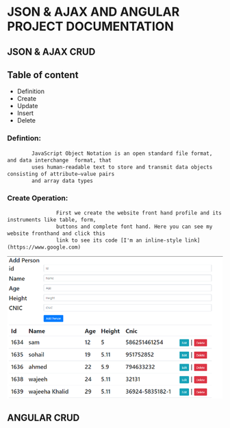 # JSON & AJAX AND ANGULAR PROJECT DOCUMENTATION
## JSON & AJAX CRUD
## Table of content
-    Definition
-    Create 
-    Update
-    Insert
-    Delete
### Defintion:
            JavaScript Object Notation is an open standard file format, and data interchange  format, that
            uses human-readable text to store and transmit data objects consisting of attribute–value pairs
            and array data types

### Create Operation:
                    First we create the website front hand profile and its instruments like table, form, 
                    buttons and complete font hand. Here you can see my website fronthand and click this 
                    link to see its code [I'm an inline-style link](https://www.google.com)
                   

![](fronthand.PNG)










## ANGULAR CRUD



